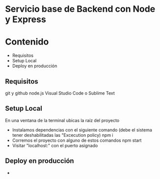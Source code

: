 # Servicio base de Backend con Node y Express

# Contenido 
- Requisitos
- Setup Local
- Deploy en producción

## Requisitos

git y github
node.js
Visual Studio Code o Sublime Text

## Setup Local

En una ventana de la terminal ubicas la raíz del proyecto

- Instalamos dependencias con el siguiente comando (debe el sistema tener deshabilitadas las "Excecution policy) 
npm i
- Corremos el proyecto con alguno de estos comandos
npm start
- Visitar "localhost:" con el puerto asignado

## Deploy en producción
-

